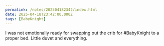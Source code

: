 ```yaml
---
permalink: /notes/202504182342/index.html
date: 2025-04-18T23:42:00.000Z
tags: [BabyKnight]
---
```


I was not emotionally ready for swapping out the crib for #BabyKnight to a proper bed. Little duvet and everything.